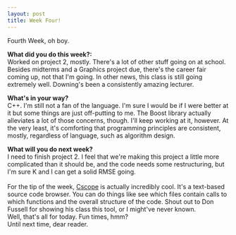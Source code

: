 ```yaml
---
layout: post
title: Week Four!
---
```


Fourth Week, oh boy.
<br>

<b>What did you do this week?:</b>
<br>Worked on project 2, mostly. There's a lot of other stuff going on at school. Besides midterms and a Graphics project due, there's the career fair coming up, not that I'm going.
 In other news, this class is still going extremely well. Downing's been a consistently amazing lecturer.<br>

<b>What's in your way?</b>
<br>C++. I'm still not a fan of the language. I'm sure I would be if I were better at it but some things are just off-putting to me. The Boost library actually alleviates a lot of those
 concerns, though. I'll keep working at it, however. At the very least, it's comforting that programming principles are consistent, mostly, regardless of language, such as algorithm design.<br>

<b>What will you do next week?</b>
<br>I need to finish project 2. I feel that we're making this project a little more complicated than it should be, and the code needs some restructuring, but I'm sure K and I can get a solid RMSE going.<br>
<br> For the tip of the week, <a href = "http://cscope.sourceforge.net/">Cscope</a> is actually incredibly cool. It's a text-based source code browser. You can do things like see which files contain calls to which functions and the overall structure of the code. Shout out to Don Fussell for showing his class this tool, or I might've never known.
<br>
Well, that's all for today. Fun times, hmm?
<br>
Until next time, dear reader.
